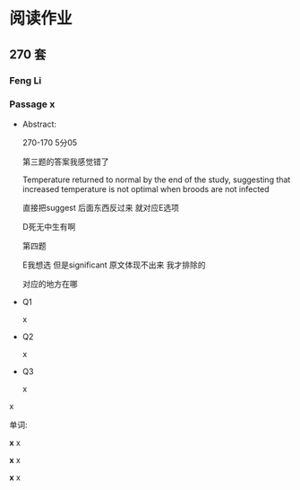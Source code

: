 # 阅读作业

## 270 套

### Feng Li

### Passage x

- Abstract:

  270-170 5分05

  第三题的答案我感觉错了

  Temperature returned to normal by the end of the study, suggesting that increased temperature is not optimal when broods are not infected

  直接把suggest 后面东西反过来  就对应E选项

  D死无中生有啊

  第四题 

  E我想选 但是significant 原文体现不出来 我才排除的

  对应的地方在哪

- Q1

  x

- Q2

  x

- Q3

  x

x

单词:

**x** x

**x** x

**x** x